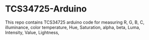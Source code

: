 # TCS34725-Arduino
This repo contains TCS34725 arduino code for measuring R, G, B, C, illuminance, color temperature, Hue, Saturation, alpha, beta, Luma, Intensity, Value, Lightness, 
